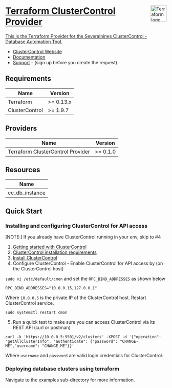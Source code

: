 <!-- markdownlint-disable first-line-h1 no-inline-html -->
<a href="https://terraform.io">
  <picture>
    <source media="(prefers-color-scheme: dark)" srcset=".github/terraform_logo_dark.svg">
    <source media="(prefers-color-scheme: light)" srcset=".github/terraform_logo_light.svg">
    <img src=".github/terraform_logo_light.svg" alt="Terraform logo" title="Terraform" align="right" height="50">
  </picture>
</a><a href="https://severalnines.com">


# Terraform ClusterControl Provider

This is the Terraform Provider for the Severalnines ClusterControl - Database Automation Tool.

- [ClusterControl Website](https://severalnines.com/clustercontrol/)
- [Documentation](https://docs.severalnines.com/docs/clustercontrol/)
- [Support](https://support.severalnines.com/hc/en-us/requests/new) -  (sign up before you create the request).

## Requirements

| Name | Version  |
|------|----------|
| <a name="requirement_terraform"></a> Terraform | >= 0.13.x   |
| <a name="requirement_cc"></a> ClusterControl | >= 1.9.7 |


## Providers

| Name | Version |
|------|---------|
| <a name="requirement_teraform_cc"></a> Terraform ClusterControl Provider | >= 0.1.0 |

## Resources

| Name |
|------|
| cc_db_instance |

## Quick Start
### Installing and configuring ClusterControl for API access
[NOTE:] If you already have ClusterControl running in your env, skip to #4
1. [Getting started with ClusterControl](https://docs.severalnines.com/docs/clustercontrol/getting-started/)
2. [ClusterControl installation requirements](https://docs.severalnines.com/docs/clustercontrol/getting-started/)
3. [Install ClusterControl](https://docs.severalnines.com/docs/clustercontrol/installation/automatic-installation/)
4. Configure ClusterControl - Enable ClusterControl for API access by (on the ClusterControl host)

``sudo vi /etc/default/cmon`` and set the ``RPC_BIND_ADDRESSES`` as shown below

``RPC_BIND_ADDRESSES="10.0.0.15,127.0.0.1"``

Where ``10.0.0.5`` is the private IP of the ClusterControl host. Restart ClusterControl service.

``sudo systemctl restart cmon``

5. Run a quick test to make sure you can access ClusterControl via its REST API (curl or postman)

```curl -k 'https://10.0.0.5:9501/v2/clusters' -XPOST -d '{"operation": "getAllClusterInfo", "authenticate": {"password": "CHANGE-ME","username": "CHANGE-ME"}}'```

Where ``username`` and ``password`` are valid login credentials for ClusterControl.

### Deploying database clusters using terraform

Navigate to the examples sub-directory for more information.

